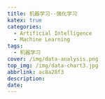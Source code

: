 ```yaml
---
title: 机器学习--强化学习
katex: true
categories:
  - Artificial Intelligence
  - Machine Learning
tags:
  - 机器学习
cover: /img/data-analysis.png
top_img: /img/data-chart3.jpg
abbrlink: ac8a28f3
description:
date:
---
```




